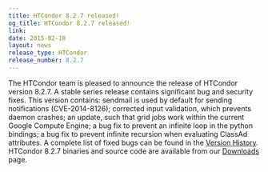 ```yaml
---
title: HTCondor 8.2.7 released!
og_title: HTCondor 8.2.7 released!
link: 
date: 2015-02-10
layout: news
release_type: HTCondor
release_number: 8.2.7
---
```


The HTCondor team is pleased to announce the release of HTCondor version 8.2.7. A stable series release contains significant bug and security fixes. This version contains: sendmail is used by default for sending notifications (CVE-2014-8126); corrected input validation, which prevents daemon crashes; an update, such that grid jobs work within the current Google Compute Engine; a bug fix to prevent an infinite loop in the python bindings; a bug fix to prevent infinite recursion when evaluating ClassAd attributes. A complete list of fixed bugs can be found in the <a href="manual/v8.2.7/10_3Stable_Release.html">Version History</a>. HTCondor 8.2.7 binaries and source code are available from our <a href="downloads/">Downloads</a> page. 
